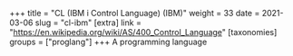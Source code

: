 +++
title = "CL (IBM i Control Language) (IBM)"
weight = 33
date = 2021-03-06
slug = "cl-ibm"
[extra]
link = "https://en.wikipedia.org/wiki/AS/400_Control_Language"
[taxonomies]
groups = ["proglang"]
+++
A programming language

